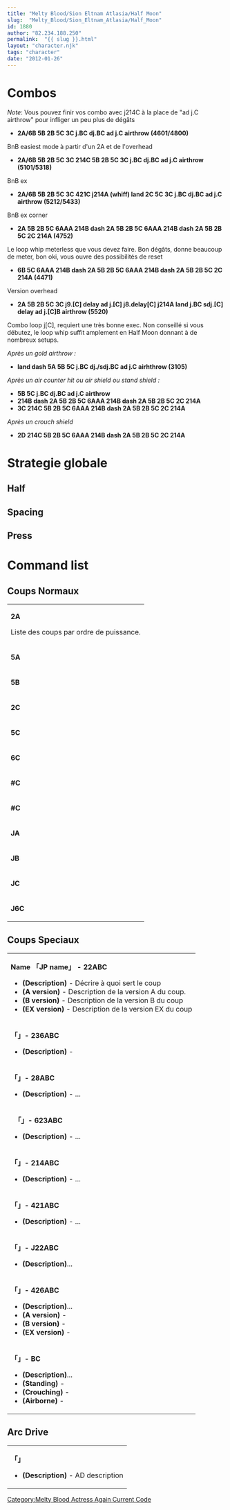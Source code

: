 ```yaml
---
title: "Melty Blood/Sion Eltnam Atlasia/Half Moon"
slug:  "Melty_Blood/Sion_Eltnam_Atlasia/Half_Moon"
id: 1880
author: "82.234.188.250"
permalink:  "{{ slug }}.html"
layout: "character.njk"
tags: "character"
date: "2012-01-26"
---
```


# Combos

*Note*: Vous pouvez finir vos combo avec j214C à la place de "ad j.C
airthrow" pour infliger un peu plus de dégâts

- **2A/6B 5B 2B 5C 3C j.BC dj.BC ad j.C airthrow (4601/4800)**

  
BnB easiest mode à partir d'un 2A et de l'overhead

- **2A/6B 5B 2B 5C 3C 214C 5B 2B 5C 3C j.BC dj.BC ad j.C airthrow
  (5101/5318)**

  
BnB ex

- **2A/6B 5B 2B 5C 3C 421C j214A (whiff) land 2C 5C 3C j.BC dj.BC ad j.C
  airthrow (5212/5433)**

  
BnB ex corner

- **2A 5B 2B 5C 6AAA 214B dash 2A 5B 2B 5C 6AAA 214B dash 2A 5B 2B 5C 2C
  214A (4752)**

  
Le loop whip meterless que vous devez faire. Bon dégâts, donne beaucoup
de meter, bon oki, vous ouvre des possibilités de reset

- **6B 5C 6AAA 214B dash 2A 5B 2B 5C 6AAA 214B dash 2A 5B 2B 5C 2C 214A
  (4471)**

  
Version overhead

- **2A 5B 2B 5C 3C j9.\[C\] delay ad j.\[C\] j8.delay\[C\] j214A land
  j.BC sdj.\[C\] delay ad j.\[C\]B airthrow (5520)**

  
Combo loop j\[C\], requiert une très bonne exec. Non conseillé si vous
débutez, le loop whip suffit amplement en Half Moon donnant à de
nombreux setups.

*Après un gold airthrow :*

- **land dash 5A 5B 5C j.BC dj./sdj.BC ad j.C airhthrow (3105)**

*Après un air counter hit ou air shield ou stand shield :*

- **5B 5C j.BC dj.BC ad j.C airthrow**
- **214B dash 2A 5B 2B 5C 6AAA 214B dash 2A 5B 2B 5C 2C 214A**
- **3C 214C 5B 2B 5C 6AAA 214B dash 2A 5B 2B 5C 2C 214A**

*Après un crouch shield*

- **2D 214C 5B 2B 5C 6AAA 214B dash 2A 5B 2B 5C 2C 214A**

# Strategie globale

## Half

## Spacing

## Press

# Command list

## Coups Normaux

<table>
<tbody>
<tr class="odd">
<td><p><strong>2A</strong></p>
<p>Liste des coups par ordre de puissance.</p></td>
</tr>
<tr class="even">
<td><p><strong>5A</strong></p></td>
</tr>
<tr class="odd">
<td><p><strong>5B</strong></p></td>
</tr>
<tr class="even">
<td><p><strong>2C</strong></p></td>
</tr>
<tr class="odd">
<td><p><strong>5C</strong></p></td>
</tr>
<tr class="even">
<td><p><strong>6C</strong></p></td>
</tr>
<tr class="odd">
<td><p><strong>#C</strong></p></td>
</tr>
<tr class="even">
<td><p><strong>#C</strong></p></td>
</tr>
<tr class="odd">
<td><p><strong>JA</strong></p></td>
</tr>
<tr class="even">
<td><p><strong>JB</strong></p></td>
</tr>
<tr class="odd">
<td><p><strong>JC</strong></p></td>
</tr>
<tr class="even">
<td><p><strong>J6C</strong></p></td>
</tr>
</tbody>
</table>

## Coups Speciaux

<table>
<tbody>
<tr class="odd">
<td><p><strong>Name 「JP name」 - 22ABC</strong></p>
<ul>
<li><strong>(Description)</strong> - Décrire à quoi sert le coup</li>
<li><strong>(A version)</strong> - Description de la version A du
coup.</li>
<li><strong>(B version)</strong> - Description de la version B du
coup</li>
<li><strong>(EX version)</strong> - Description de la version EX du
coup</li>
</ul></td>
</tr>
<tr class="even">
<td><p><strong>「」- 236ABC</strong></p>
<ul>
<li><strong>(Description)</strong> -</li>
</ul></td>
</tr>
<tr class="odd">
<td><p><strong>「」- 28ABC</strong></p>
<ul>
<li><strong>(Description)</strong> - ...</li>
</ul></td>
</tr>
<tr class="even">
<td><p><strong>　「」- 623ABC</strong></p>
<ul>
<li><strong>(Description)</strong> - ...</li>
</ul></td>
</tr>
<tr class="odd">
<td><p><strong>「」- 214ABC</strong></p>
<ul>
<li><strong>(Description)</strong> - ...</li>
</ul></td>
</tr>
<tr class="even">
<td><p><strong>「」- 421ABC</strong></p>
<ul>
<li><strong>(Description)</strong> - ...</li>
</ul></td>
</tr>
<tr class="odd">
<td><p><strong>「」- J22ABC</strong></p>
<ul>
<li><strong>(Description)</strong>...</li>
</ul></td>
</tr>
<tr class="even">
<td><p><strong>「」- 426ABC</strong></p>
<ul>
<li><strong>(Description)</strong>...</li>
<li><strong>(A version)</strong> -</li>
<li><strong>(B version)</strong> -</li>
<li><strong>(EX version)</strong> -</li>
</ul></td>
</tr>
<tr class="odd">
<td><p><strong>「」- BC</strong></p>
<ul>
<li><strong>(Description)</strong>...</li>
<li><strong>(Standing)</strong> -</li>
<li><strong>(Crouching)</strong> -</li>
<li><strong>(Airborne)</strong> -</li>
</ul></td>
</tr>
</tbody>
</table>

## Arc Drive

<table>
<tbody>
<tr class="odd">
<td><p><strong>「」</strong></p>
<ul>
<li><strong>(Description)</strong> - AD description</li>
</ul></td>
</tr>
</tbody>
</table>

[Category:Melty Blood Actress Again Current
Code](Category:Melty_Blood_Actress_Again_Current_Code "wikilink")

